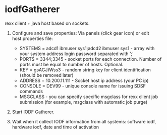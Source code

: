 # iodfGatherer

rexx client + java host based on sockets.

1. Configure and save properties:
    Via panels (click gear icon) or edit host.properties file:
    - SYSTEMS = adcd1 ibmuser sys1;adcd2 ibmuser sys1 - array with your system address login password separated with ';'
    - PORTS = 3344;3345 - socket ports for each connection. Number of ports must be equal to number of hosts. Optional.
    - KEY = gsAGJ)Wss3 - random string key for client identification (should be removed later)
    - ADDRESS = 10.200.11.111 - Socket host ip address (your PC ip)
    - CONSOLE = DEV99 - unique console name for issuing SDSF commands
    - MSGCLASS - you can specify specific msgclass for rexx client job submission (for example, msgclass with automatic job purge)

2. Start IODF Gatherer.
3. Wait when it collect IODF information from all systems:
 software iodf, hardware iodf, date and time of activation
